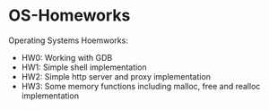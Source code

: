 # OS-Homeworks
Operating Systems Hoemworks:
* HW0: Working with GDB
* HW1: Simple shell implementation
* HW2: Simple http server and proxy implementation
* HW3: Some memory functions including malloc, free and realloc implementation
